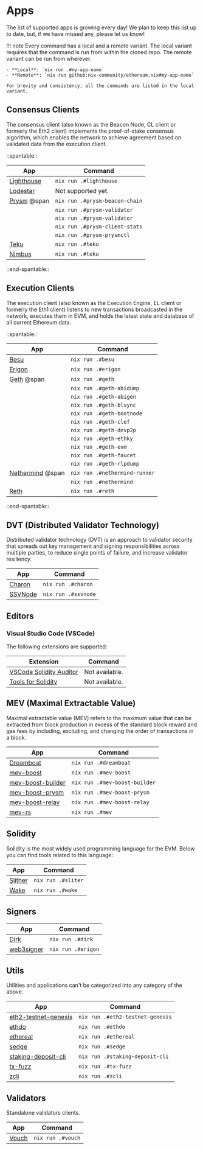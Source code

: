 # Apps

The list of supported apps is growing every day! We plan to keep this list up to date, but, if we have missed any, please let us know!

!!! note
    Every command has a local and a remote variant. The local variant requires that the command is run from within the cloned repo. The remote variant can be run from wherever.

    - **Local**: `nix run .#my-app-name`
    - **Remote**: `nix run github:nix-community/ethereum.nix#my-app-name`

    For brevity and consistency, all the commands are listed in the local variant.

## Consensus Clients

The consensus client (also known as the Beacon Node, CL client or formerly the Eth2 client) implements the proof-of-stake consensus algorithm, which enables the network to achieve agreement based on validated data from the execution client.

::spantable::

| App                                                           | Command                        |
| ------------------------------------------------------------- | ------------------------------ |
| [Lighthouse](https://lighthouse.sigmaprime.io/)               | `nix run .#lighthouse`         |
| [Lodestar](https://lodestar.chainsafe.io/)                    | Not supported yet.             |
| [Prysm](https://prysmaticlabs.com/) @span                     | `nix run .#prysm-beacon-chain` |
|                                                               | `nix run .#prysm-validator`    |
|                                                               | `nix run .#prysm-validator`    |
|                                                               | `nix run .#prysm-client-stats` |
|                                                               | `nix run .#prysm-prysmctl`     |
| [Teku](https://consensys.net/knowledge-base/ethereum-2/teku/) | `nix run .#teku`               |
| [Nimbus](https://github.com/status-im/nimbus-eth2)            | `nix run .#teku`               |

::end-spantable::

## Execution Clients

The execution client (also known as the Execution Engine, EL client or formerly the Eth1 client) listens to new transactions broadcasted in the network, executes them in EVM, and holds the latest state and database of all current Ethereum data.

::spantable::

| App                                             | Command                       |
| ----------------------------------------------- | ----------------------------- |
| [Besu](https://besu.hyperledger.org/en/stable/) | `nix run .#besu`              |
| [Erigon](https://github.com/ledgerwatch/erigon) | `nix run .#erigon`            |
| [Geth](https://geth.ethereum.org/) @span        | `nix run .#geth`              |
|                                                 | `nix run .#geth-abidump`      |
|                                                 | `nix run .#geth-abigen`       |
|                                                 | `nix run .#geth-blsync`       |
|                                                 | `nix run .#geth-bootnode`     |
|                                                 | `nix run .#geth-clef`         |
|                                                 | `nix run .#geth-devp2p`       |
|                                                 | `nix run .#geth-ethky`        |
|                                                 | `nix run .#geth-evm`          |
|                                                 | `nix run .#geth-faucet`       |
|                                                 | `nix run .#geth-rlpdump`      |
| [Nethermind](https://nethermind.io/) @span      | `nix run .#nethermind-runner` |
|                                                 | `nix run .#nethermind`        |
| [Reth](https://github.com/paradigmxyz/reth)     | `nix run .#reth`              |

::end-spantable::

## DVT (Distributed Validator Technology)

Distributed validator technology (DVT) is an approach to validator security that spreads out key management and signing responsibilities across multiple parties, to reduce single points of failure, and increase validator resiliency.

| App                                                | Command             |
| -------------------------------------------------- | ------------------- |
| [Charon](https://docs.obol.tech/docs/charon/intro) | `nix run .#charon`  |
| [SSVNode](https://github.com/bloxapp/ssv)          | `nix run .#ssvnode` |

## Editors

### Visual Studio Code (VSCode)

The following extensions are supported:

| Extension                                                                           | Command        |
| ----------------------------------------------------------------------------------- | -------------- |
| [VSCode Solidity Auditor](https://github.com/ConsenSys/vscode-solidity-auditor)     | Not available. |
| [Tools for Solidity](https://github.com/Ackee-Blockchain/tools-for-solidity-vscode) | Not available. |

## MEV (Maximal Extractable Value)

Maximal extractable value (MEV) refers to the maximum value that can be extracted from block production in excess of the standard block reward and gas fees by including, excluding, and changing the order of transactions in a block.

| App                                                             | Command                       |
| --------------------------------------------------------------- | ----------------------------- |
| [Dreamboat](https://github.com/blocknative/dreamboat)           | `nix run .#dreamboat`         |
| [mev-boost](https://github.com/flashbots/mev-boost)             | `nix run .#mev-boost`         |
| [mev-boost-builder](https://github.com/flashbots/builder)       | `nix run .#mev-boost-builder` |
| [mev-boost-prysm](https://github.com/flashbots/prysm)           | `nix run .#mev-boost-prysm`   |
| [mev-boost-relay](https://github.com/flashbots/mev-boost-relay) | `nix run .#mev-boost-relay`   |
| [mev-rs](https://github.com/ralexstokes/mev-rs)                 | `nix run .#mev`               |

## Solidity

Solidity is the most widely used programming language for the EVM. Below you can find tools related to this language:

| App                                              | Command            |
| ------------------------------------------------ | ------------------ |
| [Slither](https://github.com/crytic/slither)     | `nix run .#sliter` |
| [Wake](https://github.com/Ackee-Blockchain/wake) | `nix run .#wake`   |

## Signers

| App                                                   | Command            |
| ----------------------------------------------------- | ------------------ |
| [Dirk](https://github.com/attestantio/dirk)           | `nix run .#dirk`   |
| [web3signer](https://github.com/ConsenSys/web3signer) | `nix run .#erigon` |

## Utils

Utilities and applications can't be categorized into any category of the above.

| App                                                                         | Command                          |
| --------------------------------------------------------------------------- | -------------------------------- |
| [eth2-testnet-genesis](https://github.com/protolambda/eth2-testnet-genesis) | `nix run .#eth2-testnet-genesis` |
| [ethdo](https://github.com/wealdtech/ethdo)                                 | `nix run .#ethdo`                |
| [ethereal](https://github.com/wealdtech/ethereal)                           | `nix run .#ethereal`             |
| [sedge](https://github.com/NethermindEth/sedge)                             | `nix run .#sedge`                |
| [staking-deposit-cli](https://github.com/ethereum/staking-deposit-cli)      | `nix run .#staking-deposit-cli`  |
| [tx-fuzz](https://github.com/MariusVanDerWijden/tx-fuzz)                    | `nix run .#tx-fuzz`              |
| [zcli](https://github.com/protolambda/zcli)                                 | `nix run .#zcli`                 |

## Validators

Standalone validators clients.

| App                                            | Command           |
| ---------------------------------------------- | ----------------- |
| [Vouch](https://github.com/attestantio/vouch/) | `nix run .#vouch` |

